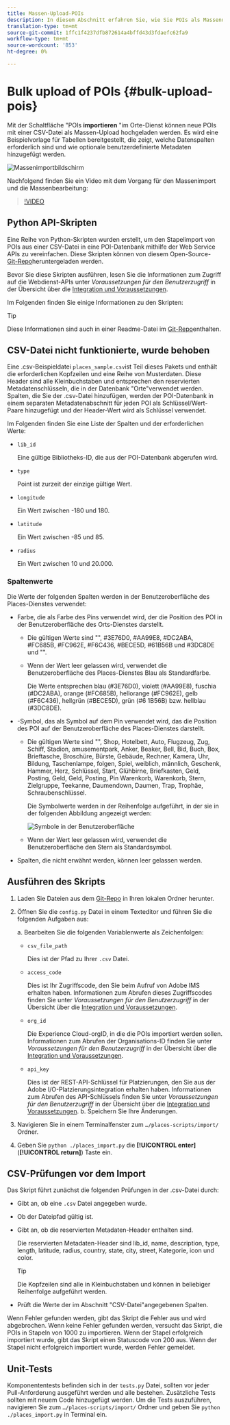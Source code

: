 ```yaml
---
title: Massen-Upload-POIs
description: In diesem Abschnitt erfahren Sie, wie Sie POIs als Massenupload hochladen.
translation-type: tm+mt
source-git-commit: 1ffc1f4237dfb872614a4bffd43d3fdaefc62fa9
workflow-type: tm+mt
source-wordcount: '853'
ht-degree: 0%

---
```



# Bulk upload of POIs {#bulk-upload-pois}

Mit der Schaltfläche &quot;POIs **importieren** &quot;im Orte-Dienst können neue POIs mit einer CSV-Datei als Massen-Upload hochgeladen werden. Es wird eine Beispielvorlage für Tabellen bereitgestellt, die zeigt, welche Datenspalten erforderlich sind und wie optionale benutzerdefinierte Metadaten hinzugefügt werden.

![Massenimportbildschirm](/help/assets/Bulk-import.png)

Nachfolgend finden Sie ein Video mit dem Vorgang für den Massenimport und die Massenbearbeitung:

>[!VIDEO](https://www.youtube.com/watch?v=75qVtirsXhg)

## Python API-Skripten

Eine Reihe von Python-Skripten wurden erstellt, um den Stapelimport von POIs aus einer CSV-Datei in eine POI-Datenbank mithilfe der Web Service APIs zu vereinfachen. Diese Skripten können von diesem Open-Source- [Git-Repo](https://github.com/adobe/places-scripts)heruntergeladen werden.

Bevor Sie diese Skripten ausführen, lesen Sie die Informationen zum Zugriff auf die Webdienst-APIs unter *Voraussetzungen für den Benutzerzugriff* in der Übersicht über die [Integration und Voraussetzungen](/help/web-service-api/adobe-i-o-integration.md).

Im Folgenden finden Sie einige Informationen zu den Skripten:

>[!TIP]
>
>Diese Informationen sind auch in einer Readme-Datei im [Git-Repo](https://github.com/adobe/places-scripts)enthalten.

## CSV-Datei nicht funktionierte, wurde behoben

Eine .csv-Beispieldatei `places_sample.csv`ist Teil dieses Pakets und enthält die erforderlichen Kopfzeilen und eine Reihe von Musterdaten. Diese Header sind alle Kleinbuchstaben und entsprechen den reservierten Metadatenschlüsseln, die in der Datenbank &quot;Orte&quot;verwendet werden. Spalten, die Sie der .csv-Datei hinzufügen, werden der POI-Datenbank in einem separaten Metadatenabschnitt für jeden POI als Schlüssel/Wert-Paare hinzugefügt und der Header-Wert wird als Schlüssel verwendet.

Im Folgenden finden Sie eine Liste der Spalten und der erforderlichen Werte:

* `lib_id`

   Eine gültige Bibliotheks-ID, die aus der POI-Datenbank abgerufen wird.

* `type`

   Point ist zurzeit der einzige gültige Wert.

* `longitude`

   Ein Wert zwischen -180 und 180.

* `latitude`

   Ein Wert zwischen -85 und 85.

* `radius`

   Ein Wert zwischen 10 und 20.000.

### Spaltenwerte

Die Werte der folgenden Spalten werden in der Benutzeroberfläche des Places-Dienstes verwendet:

* Farbe, die als Farbe des Pins verwendet wird, der die Position des POI in der Benutzeroberfläche des Orts-Dienstes darstellt.
   * Die gültigen Werte sind &quot;&quot;, #3E76D0, #AA99E8, #DC2ABA, #FC685B, #FC962E, #F6C436, #BECE5D, #61B56B und #3DC8DE und &quot;&quot;.
   * Wenn der Wert leer gelassen wird, verwendet die Benutzeroberfläche des Places-Dienstes Blau als Standardfarbe.

      Die Werte entsprechen blau (#3E76D0), violett (#AA99E8), fuschia (#DC2ABA), orange (#FC685B), hellorange (#FC962E), gelb (#F6C436), hellgrün (#BECE5D), grün (#6 1B56B) bzw. hellblau (#3DC8DE).

* -Symbol, das als Symbol auf dem Pin verwendet wird, das die Position des POI auf der Benutzeroberfläche des Places-Dienstes darstellt.

   * Die gültigen Werte sind &quot;&quot;, Shop, Hotelbett, Auto, Flugzeug, Zug, Schiff, Stadion, amusementpark, Anker, Beaker, Bell, Bid, Buch, Box, Brieftasche, Broschüre, Bürste, Gebäude, Rechner, Kamera, Uhr, Bildung, Taschenlampe, folgen, Spiel, weiblich, männlich, Geschenk, Hammer, Herz, Schlüssel, Start, Glühbirne, Briefkasten, Geld, Posting, Geld, Geld, Posting, Pin Warenkorb, Warenkorb, Stern, Zielgruppe, Teekanne, Daumendown, Daumen, Trap, Trophäe, Schraubenschlüssel.

      Die Symbolwerte werden in der Reihenfolge aufgeführt, in der sie in der folgenden Abbildung angezeigt werden:

      ![Symbole in der Benutzeroberfläche](/help/assets/UI_icons.png)

   * Wenn der Wert leer gelassen wird, verwendet die Benutzeroberfläche den Stern als Standardsymbol.

* Spalten, die nicht erwähnt werden, können leer gelassen werden.

## Ausführen des Skripts

1. Laden Sie Dateien aus dem [Git-Repo](https://github.com/adobe/places-scripts) in Ihren lokalen Ordner herunter.
1. Öffnen Sie die `config.py` Datei in einem Texteditor und führen Sie die folgenden Aufgaben aus:

   a. Bearbeiten Sie die folgenden Variablenwerte als Zeichenfolgen:

   * `csv_file_path`

      Dies ist der Pfad zu Ihrer `.csv` Datei.

   * `access_code`

      Dies ist Ihr Zugriffscode, den Sie beim Aufruf von Adobe IMS erhalten haben. Informationen zum Abrufen dieses Zugriffscodes finden Sie unter *Voraussetzungen für den Benutzerzugriff* in der Übersicht über die [Integration und Voraussetzungen](/help/web-service-api/adobe-i-o-integration.md).

   * `org_id`

      Die Experience Cloud-orgID, in die die POIs importiert werden sollen. Informationen zum Abrufen der Organisations-ID finden Sie unter *Voraussetzungen für den Benutzerzugriff* in der Übersicht über die [Integration und Voraussetzungen](/help/web-service-api/adobe-i-o-integration.md).

   * `api_key`

      Dies ist der REST-API-Schlüssel für Platzierungen, den Sie aus der Adobe I/O-Platzierungsintegration erhalten haben. Informationen zum Abrufen des API-Schlüssels finden Sie unter *Voraussetzungen für den Benutzerzugriff* in der Übersicht über die [Integration und Voraussetzungen](/help/web-service-api/adobe-i-o-integration.md).
   b. Speichern Sie Ihre Änderungen.

1. Navigieren Sie in einem Terminalfenster zum `…/places-scripts/import/` Ordner.
1. Geben Sie `python ./places_import.py` die **[!UICONTROL enter]** (**[!UICONTROL return]**) Taste ein.


## CSV-Prüfungen vor dem Import

Das Skript führt zunächst die folgenden Prüfungen in der .csv-Datei durch:

* Gibt an, ob eine `.csv` Datei angegeben wurde.
* Ob der Dateipfad gültig ist.
* Gibt an, ob die reservierten Metadaten-Header enthalten sind.

   Die reservierten Metadaten-Header sind lib_id, name, description, type, length, latitude, radius, country, state, city, street, Kategorie, icon und color.

   >[!TIP]
   >
   >Die Kopfzeilen sind alle in Kleinbuchstaben und können in beliebiger Reihenfolge aufgeführt werden.

* Prüft die Werte der im Abschnitt &quot;CSV-Datei&quot;angegebenen Spalten.

Wenn Fehler gefunden werden, gibt das Skript die Fehler aus und wird abgebrochen. Wenn keine Fehler gefunden werden, versucht das Skript, die POIs in Stapeln von 1000 zu importieren. Wenn der Stapel erfolgreich importiert wurde, gibt das Skript einen Statuscode von 200 aus. Wenn der Stapel nicht erfolgreich importiert wurde, werden Fehler gemeldet.

## Unit-Tests

Komponententests befinden sich in der `tests.py` Datei, sollten vor jeder Pull-Anforderung ausgeführt werden und alle bestehen. Zusätzliche Tests sollten mit neuem Code hinzugefügt werden. Um die Tests auszuführen, navigieren Sie zum `…/places-scripts/import/` Ordner und geben Sie `python ./places_import.py` in Terminal ein.
